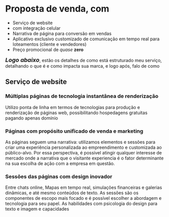 # Proposta de venda, com  
- Serviço de website  
- com integração celular
- Narrativa de página para conversão em vendas 
- Aplicativo exclusivo customizado de comunicação em tempo real para loteamentos (cliente e vendedores)
- Preço promocional de *quase* **zero**



<font size="4px">***Logo abaixo***</font>, estão os detalhes de como está estruturado meu serviço, detalhando o que é e como impacta sua marca, e logo após, falo de como 

## Serviço de website
### Múltiplas páginas de tecnologia instantânea de renderização
Utilizo ponta de linha em termos de tecnologias para produção e renderização de páginas web, possibilitando hospedagens gratuitas pagando apenas domínio  

### Páginas com propósito unificado de venda e marketing
As páginas seguem uma narrativa: utilizamos elementos e sessões para criar uma experiência personalizada ao empreendimento e customizada ao público-alvo. Por essa perspectiva, é possível atingir qualquer interesse de mercado onde a narrativa que o visitante experiencia é o fator determinante na sua escolha de ação com a empresa em questão.

### Sessões das páginas com design inovador
Entre chats online, Mapas em tempo real, simulações financeiras e galerias dinâmicas, e até mesmo conteúdos de texto. As sessões são os componentes de escopo mais focado e é possível escolher a abordagem e tecnologia para seu papel. As habilidades com psicologia do design para texto e imagem e capacidades 